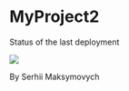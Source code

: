 # MyProject2

Status of the last deployment

<img src="https://github.com/smaksymovych/MyProject2/MyProject2/workflows/CI-CD-Pipeline-to-AWS-ElasticBeanstalk/badge.svg? branch=master"><br>

By Serhii Maksymovych
